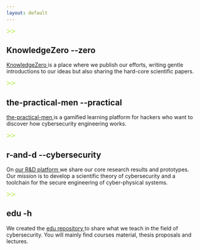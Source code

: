 ```yaml
---
layout: default
---
```


<div class="container">

  <div class="row t-margin">
    <div class="col-2 col-sm-1 h-selector">
      <img src="images/bullet.png">
    </div>
    <div class="col-10 col-sm-11">
      <h2 class="m-research-title">
        KnowledgeZero --zero
      </h2>
    </div>
  </div>
  <div class="row res-sec">
    <div class="col-12">
      <p class="desc-margin m-research-text">
        <a href="https://www.knowledgezero.com/" target="blank">
          KnowledgeZero
        </a>
        is a place where we publish our efforts, writing gentle introductions to our ideas but also sharing the hard-core scientific papers. <br>
      </p>
    </div>
  </div>
  
  <div class="row t-margin">
    <div class="col-2 col-sm-1 h-selector">
      <img src="images/bullet.png">
    </div>
    <div class="col-10 col-sm-11">
      <h2 class="m-research-title">
        the-practical-men --practical
      </h2>
    </div>
  </div>
  <div class="row res-sec">
    <div class="col-12">
      <p class="desc-margin m-research-text">
        <a href="https://github.com/testtpm/the-practical-men-beta-v0.4" target="blank">
          the-practical-men
        </a>
        is a gamified learning platform for hackers who want to discover how cybersecurity engineering works. <br>
      </p>      
    </div>
  </div>

  <div class="row t-margin">
    <div class="col-2 col-sm-1 h-selector">
      <img src="images/bullet.png">
    </div>
    <div class="col-10 col-sm-11">
      <h2 class="m-research-title">
        r-and-d --cybersecurity
      </h2>
    </div>
  </div>
  <div class="row res-sec">
    <div class="col-12">
      <p class="desc-margin m-research-text">
	      On
        <a href="https://github.com/v-research/cybersecurity" target="blank">
          our R&D platform
        </a>
        we share our core research results and prototypes. Our mission is to develop a scientific theory of cybersecurity and a toolchain for the secure engineering of cyber-physical systems. <br>
      </p>
    </div>
  </div>

  <div class="row t-margin">
    <div class="col-2 col-sm-1 h-selector">
      <img src="images/bullet.png">
    </div>
    <div class="col-10 col-sm-11">
      <h2 class="m-research-title">
        edu -h
      </h2>
    </div>
  </div>
  <div class="row res-sec">
    <div class="col-12">
      <p class="desc-margin m-research-text">
	      We created the
        <a href="https://edu.v-research.it" target="blank">
          edu repository
        </a>
        to share what we teach in the field of cybersecurity. You will mainly find courses material, thesis proposals and lectures. <br>
      </p>
    </div>
  </div>

</div>
